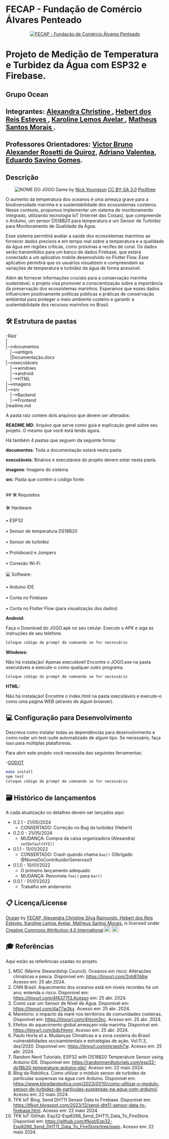 # FECAP - Fundação de Comércio Álvares Penteado

<p align="center">
<a href= "https://www.fecap.br/"><img src="https://encrypted-tbn0.gstatic.com/images?q=tbn:ANd9GcRhZPrRa89Kma0ZZogxm0pi-tCn_TLKeHGVxywp-LXAFGR3B1DPouAJYHgKZGV0XTEf4AE&usqp=CAU" alt="FECAP - Fundação de Comércio Álvares Penteado" border="0"></a>
</p>

# Projeto de Medição de Temperatura e Turbidez da Água com ESP32 e Firebase.

## Grupo Ocean

## Integrantes: <a href="https://www.linkedin.com/in/alexandra-christine-silva-590092257">Alexandra Christine </a>, <a href="https://linkedin.com/in/hebert-/">Hebert dos Reis Esteves	</a>, <a href="https://www.linkedin.com/in/karoline-lemos-540461296/">Karoline Lemos Avelar	</a>, <a href="https://www.linkedin.com/in/matheus-santos-morais/">Matheus Santos Morais	</a>.

## Professores Orientadores: <a href="https://www.linkedin.com/in/victorbarq/">Victor Bruno Alexander Rosetti de Quiroz</a>, <a href="https://www.linkedin.com/in/adriano-valente-534576135/">Adriano Valentea</a>, <a href="https://www.linkedin.com/in/eduardo-savino-gomes-77833a10/">Eduardo Savino Gomes</a>.

## Descrição

<p align="center">
<img src="https://pix4free.org/assets/library/2021-01-20/originals/game.jpg" alt="NOME DO JOGO" border="0">
  Game by <a href="http://www.nyphotographic.com/">Nick Youngson</a> <a rel="license" href="https://creativecommons.org/licenses/by-sa/3.0/">CC BY-SA 3.0</a> <a href="http://pix4free.org/">Pix4free</a>
</p>


O aumento da temperatura dos oceanos é uma ameaça grave para a biodiversidade marinha e a sustentabilidade dos ecossistemas costeiros. Nesse contexto, propomos implementar um sistema de monitoramento integrado, utilizando tecnologia IoT (Internet das Coisas), que compreende o Arduino, um sensor DS18B20 para temperatura e um Sensor de Turbidez para Monitoramento de Qualidade da Água.

Esse sistema permitirá avaliar a saúde dos ecossistemas marinhos ao fornecer dados precisos e em tempo real sobre a temperatura e a qualidade da água em regiões críticas, como próximas a recifes de coral. Os dados serão transmitidos para um banco de dados Firebase, que estará conectado a um aplicativo mobile desenvolvido no Flutter Flow. Esse aplicativo permitirá que os usuários visualizem e compreendam as variações de temperatura e turbidez da água de forma acessível.

Além de fornecer informações cruciais para a conservação marinha sustentável, o projeto visa promover a conscientização sobre a importância da preservação dos ecossistemas marinhos. Esperamos que esses dados influenciem positivamente políticas públicas e práticas de conservação ambiental para proteger o meio ambiente costeiro e garantir a sustentabilidade dos recursos marinhos no Brasil.

## 🛠 Estrutura de pastas

-Raiz<br>
|<br>
|-->documentos<br>
  &emsp;|-->antigos<br>
  &emsp;|Documentação.docx<br>
|-->executáveis<br>
  &emsp;|-->windows<br>
  &emsp;|-->android<br>
  &emsp;|-->HTML<br>
|-->imagens<br>
|-->src<br>
  &emsp;|-->Backend<br>
  &emsp;|-->Frontend<br>
|readme.md<br>

A pasta raiz contem dois arquivos que devem ser alterados:

<b>README.MD</b>: Arquivo que serve como guia e explicação geral sobre seu projeto. O mesmo que você está lendo agora.

Há também 4 pastas que seguem da seguinte forma:

<b>documentos</b>: Toda a documentação estará nesta pasta.

<b>executáveis</b>: Binários e executáveis do projeto devem estar nesta pasta.

<b>imagens</b>: Imagens do sistema

<b>src</b>: Pasta que contém o código fonte.

<br>## 🛠 Requisitos</br>
<br>🛠 Hardware</br>
<br>•	ESP32</br>
<br>•	Sensor de temperatura DS18B20</br>
<br>•	Sensor de turbidez</br>
<br>•	Protoboard e Jumpers</br>
<br>•	Conexão Wi-Fi</br>
<br>💻 Software:</br>
<br>•	Arduino IDE</br>
<br>•	Conta no Firebase</br>
<br>•	Conta no Flutter Flow (para visualização dos dados)</br>


<b>Android:</b>

Faça o Download do JOGO.apk no seu celular.
Execute o APK e siga as instruções de seu telefone.

```sh
Coloque código do prompt de comnando se for necessário
```

<b>Windows:</b>

Não há instalação! Apenas executável!
Encontre o JOGO.exe na pasta executáveis e execute-o como qualquer outro programa.

```sh
Coloque código do prompt de comnando se for necessário
```

<b>HTML:</b>

Não há instalação!
Encontre o index.html na pasta executáveis e execute-o como uma página WEB (através de algum browser).

## 💻 Configuração para Desenvolvimento

Descreva como instalar todas as dependências para desenvolvimento e como rodar um test-suite automatizado de algum tipo. Se necessário, faça isso para múltiplas plataformas.

Para abrir este projeto você necessita das seguintes ferramentas:

-<a href="https://godotengine.org/download">GODOT</a>

```sh
make install
npm test
Coloque código do prompt de comnando se for necessário
```

## 🗃 Histórico de lançamentos

A cada atualização os detalhes devem ser lançados aqui.

* 0.2.1 - 21/05/2024
    * CONSERTADO: Correção no Bug da turbidez  (Hebert)
* 0.2.0 - 21/05/2024
    * MUDANÇA: Compra da caixa organizadora (Alexandra) `setDefaultXYZ()`
* 0.1.1 - 11/01/2022
    * CONSERTADO: Crash quando chama `baz()` (Obrigado @NomeDoContribuidorGeneroso!)
* 0.1.0 - 10/01/2022
    * O primeiro lançamento adequado
    * MUDANÇA: Renomeia `foo()` para `bar()`
* 0.0.1 - 01/01/2022
    * Trabalho em andamento

## 📋 Licença/License

<p xmlns:cc="http://creativecommons.org/ns#" xmlns:dct="http://purl.org/dc/terms/"><a property="dct:title" rel="cc:attributionURL" href="https://github.com/2024-1-NADS1-A/Projeto9">Ocean</a> by <a rel="cc:attributionURL dct:creator" property="cc:attributionName" href="https://github.com/2024-1-NADS1-A/Projeto9">FECAP, Alexandra Christine Silva Raimundo, Hebert dos Reis Esteves, Karoline Lemos Avelar, Matheus Santos Morais.</a> is licensed under <a href="https://creativecommons.org/licenses/by/4.0/?ref=chooser-v1" target="_blank" rel="license noopener noreferrer" style="display:inline-block;">Creative Commons Attribution 4.0 International<img style="height:22px!important;margin-left:3px;vertical-align:text-bottom;" src="https://mirrors.creativecommons.org/presskit/icons/cc.svg?ref=chooser-v1" alt=""><img style="height:22px!important;margin-left:3px;vertical-align:text-bottom;" src="https://mirrors.creativecommons.org/presskit/icons/by.svg?ref=chooser-v1" alt=""></a></p>


## 🎓 Referências

Aqui estão as referências usadas no projeto.

1. MSC (Marine Stewardship Council). Oceanos em risco: Alterações climáticas e pesca. Disponível em: https://tinyurl.com/2nb87ddw Acesso em: 25 abr.2024.
2. CNN Brasil. Aquecimento dos oceanos está em níveis recordes há um ano; entenda o risco. Disponível em: https://tinyurl.com/4f4377f3.Acesso em: 25 abr. 2024.
3. Como usar um Sensor de Nível de Água. Disponível em: https://tinyurl.com/4a77w3kx. Acesso em: 25 abr. 2024.
4. Maretório: o impacto da maré nos territórios de comunidades costeiras. Disponível em: https://tinyurl.com/4htym3nc. Acesso em: 25 abr. 2024.
5. Efeitos do aquecimento global ameaçam vida marinha. Disponível em: https://tinyurl.com/bdcfmnnr. Acesso em: 25 abr. 2024.
6. Paulo Horta et a. Mudanças Climáticas e a zona costeira do Brasil: vulnerabilidades socioambientais e estratégias de ação. Vol.11.3, dez/2020. Disponível em: https://tinyurl.com/mrxezh7w. Acesso em: 25 abr. 2024.
7. Random Nerd Tutorials. ESP32 with DS18B20 Temperature Sensor using Arduino IDE. Disponível em: https://randomnerdtutorials.com/esp32-ds18b20-temperature-arduino-ide/. Acesso em: 22 maio 2024.
8. Blog da Robótica. Como utilizar o módulo sensor de turbidez de partículas suspensas na água com Arduino. Disponível em: https://www.blogdarobotica.com/2023/01/10/como-utilizar-o-modulo-sensor-de-turbidez-de-particulas-suspensas-na-agua-com-arduino/. Acesso em: 22 maio 2024.
9. TFK IoT Blog. Send DHT11 Sensor Data to Firebase. Disponível em: https://tfkiot.blogspot.com/2023/12/send-dht11-sensor-data-to-firebase.html. Acesso em: 22 maio 2024.
10. TFK IoT GitHub. Esp32-Esp8266_Send_DHT11_Data_To_FireStore. Disponível em: https://github.com/tfkiot/Esp32-Esp8266_Send_DHT11_Data_To_FireStore/tree/main. Acesso em: 22 maio 2024.
